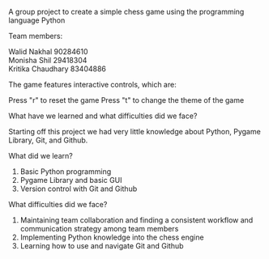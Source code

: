 A group project to create a simple chess game using the programming language Python

Team members:

Walid Nakhal 90284610 <br>
Monisha Shil 29418304 <br>
Kritika Chaudhary 83404886

The game features interactive controls, which are:

Press "r" to reset the game
Press "t" to change the theme of the game


What have we learned and what difficulties did we face?

Starting off this project we had very little knowledge about Python, Pygame Library, Git, and Github.

What did we learn?

1. Basic Python programming
2. Pygame Library and basic GUI
3. Version control with Git and Github

What difficulties did we face?

1. Maintaining team collaboration and finding a consistent workflow and communication strategy among team members
2. Implementing Python knowledge into the chess engine
3. Learning how to use and navigate Git and Github
